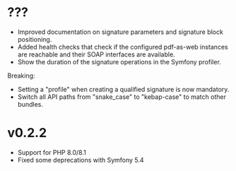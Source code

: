 # ???

* Improved documentation on signature parameters and signature block
  positioning.
* Added health checks that check if the configured pdf-as-web instances are
  reachable and their SOAP interfaces are available.
* Show the duration of the signature operations in the Symfony profiler.

Breaking:

* Setting a "profile" when creating a qualified signature is now mandatory.
* Switch all API paths from "snake_case" to "kebap-case" to match other bundles.

# v0.2.2

* Support for PHP 8.0/8.1
* Fixed some deprecations with Symfony 5.4
